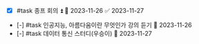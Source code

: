 - [x] #task  종프 회의 ⏫ 📅 2023-11-26 ✅ 2023-11-27
- [-] #task 인공지능, 아름다움이란 무엇인가 강의 듣기 📅 2023-11-26
- [-] #task 데이터 통신 스터디(우승이) 📅 2023-11-27